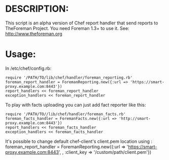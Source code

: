 # DESCRIPTION:

This script is an alpha version of Chef report handler that send reports to TheForeman Project.
You need Foreman 1.3+ to use it.
See: http://www.theforeman.org

# Usage:

In /etc/chef/config.rb:

	require '/PATH/TO/lib/chef/handler/foreman_reporting.rb'
	foreman_report_handler = ForemanReporting.new({:url => 'https://smart-proxy.example.com:8443'})
	report_handlers << foreman_report_handler
	exception_handlers << foreman_report_handler

To play with facts uploading you can just add fact reporter like this:

	require '/PATH/TO//lib/chef/handler/foreman_facts.rb'
	foreman_facts_handler = ForemanFacts.new({:url => 'http://smart-proxy.example.com:8443'})
	report_handlers << foreman_facts_handler
	exception_handlers << foreman_facts_handler

It's possible to change default chef-client's client.pem location using :
        foreman_report_handler = ForemanReporting.new({:url => 'https://smart-proxy.example.com:8443', , :client_key => '/custom/path/client.pem'})
